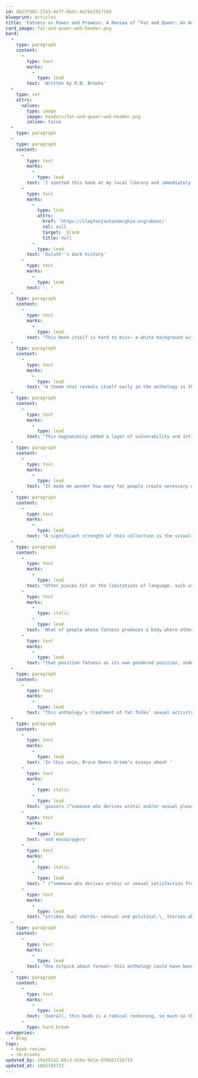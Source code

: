 ```yaml
---
id: db23fd82-17a3-4e7f-8bdc-8af8e191f10d
blueprint: articles
title: 'Fatness as Power and Prowess: A Review of “Fat and Queer: An Anthology of Queer and Trans Bodies and Lives”'
card_image: fat-and-queer-web-header.png
bard:
  -
    type: paragraph
    content:
      -
        type: text
        marks:
          -
            type: lead
        text: 'Written by R.B. Brooks'
  -
    type: set
    attrs:
      values:
        type: image
        image: headers/fat-and-queer-web-header.png
        inline: false
  -
    type: paragraph
  -
    type: paragraph
    content:
      -
        type: text
        marks:
          -
            type: lead
        text: 'I spotted this book at my local library and immediately snatched it from the new non-fiction section, genuinely surprised by two things: 1) that I had never heard of this book before and 2) that I was finding it at my smaller town library that typically (over)stocks its shelves with political non-fiction or books with lynching references in an attempt to reconcile '
      -
        type: text
        marks:
          -
            type: link
            attrs:
              href: 'https://claytonjacksonmcghie.org/about/'
              rel: null
              target: _blank
              title: null
          -
            type: lead
        text: 'Duluth''s dark history'
      -
        type: text
        marks:
          -
            type: lead
        text: '. '
  -
    type: paragraph
    content:
      -
        type: text
        marks:
          -
            type: lead
        text: "This book itself is hard to miss– a white background with pops of warm colors forming the title font and three illustrated fat figures that are simultaneously quirky and cool. What lies inside are 40 essays, poems and prose pieces exploring a vast spectrum of experiences being fat and queer.\_"
  -
    type: paragraph
    content:
      -
        type: text
        marks:
          -
            type: lead
        text: "A theme that reveals itself early in the anthology is the era in which many of the pieces are written.\_ Some of the references– the Terminator movie, certain TV shows, and quite a few anecdotes about being a child attending Weight Watchers– seem to date the stories. They read with a certain urgency, as though from older fat, queer folks who may be telling these stories for the first time, to anyone.\_"
  -
    type: paragraph
    content:
      -
        type: text
        marks:
          -
            type: lead
        text: "This magnanimity added a layer of vulnerability and intimacy that characterized all the pieces in this anthology in their own ways. Many narratives named family members as initial sources of shaming or commentary on their weight, oftentimes with even more rigor or vitriol than their queerness.\_\_"
  -
    type: paragraph
    content:
      -
        type: text
        marks:
          -
            type: lead
        text: "It made me wonder how many fat people create necessary distance from family because of fatphobia before coming into queerness to then never know what the response and receptivity to their gender or sexuality would be because they’ve already had to establish these strict boundaries. Though… for many of the authors in this collection, their queerness and fatness are so deeply intertwined that defending against adversity for their size, appearance or relationship with food cannot be separated from being ostracized for their attractions, sexuality or gender.\_"
  -
    type: paragraph
    content:
      -
        type: text
        marks:
          -
            type: lead
        text: "A significant strength of this collection is the visualizations created through wordplay. This is particularly compelling in a piece titled “Soft Butch” in which contributor Nora E. Derrington asserts that the words “soft” and “butch” are onomatopoeias (i.e. a word that describes what it sounds like). It makes the essay nearly interactive, encouraging readers to chew on the words more intentionally, flicking their tongues more emphatically– an amazing sensory experience for someone who loves to read out loud.\_"
  -
    type: paragraph
    content:
      -
        type: text
        marks:
          -
            type: lead
        text: "Other pieces hit on the limitations of language, such as Caleb Luna’s “The Gender Nonconformity of My Fatness” in which they talk about how their fatness “arrests” their gender, sharing anecdotes about interactions that were problematized by strangers’ assumptions of their gender and sexuality based on their body size and shape.\_ This essay is full of existential questions such as “"
      -
        type: text
        marks:
          -
            type: italic
          -
            type: lead
        text: 'What of people whose fatness produces a body where otherwise presumably obvious secondary sex characteristics become more ambiguous? Whose bodies challenge a presumably clear and defined binary of dichotomous and easily definable bodies?” '
      -
        type: text
        marks:
          -
            type: lead
        text: "that position fatness as its own gendered position, undefinable and proprietary.\_"
  -
    type: paragraph
    content:
      -
        type: text
        marks:
          -
            type: lead
        text: "This anthology’s treatment of fat folks’ sexual activity is powerful.\_ Fat folks are often desexualized, relegated to the bottom of the desirability ranks, only fucked when pitied or paying in money or favours. The essays dealing with sexual desire and behaviors may hold shame or rejection as a subtext,\_ but overall cater to the prowess of fat folks fucking– especially fat folks fucking each other.\_"
  -
    type: paragraph
    content:
      -
        type: text
        marks:
          -
            type: lead
        text: 'In this vein, Bruce Owens Grimm’s essays about '
      -
        type: text
        marks:
          -
            type: italic
          -
            type: lead
        text: 'gainers (“someone who derives erotic and/or sexual pleasure from the act of eating or gaining weight”) '
      -
        type: text
        marks:
          -
            type: lead
        text: 'and encouragers'
      -
        type: text
        marks:
          -
            type: italic
          -
            type: lead
        text: " (“someone who derives erotic or sexual satisfaction from participating in the growth of a gainer”)\_ "
      -
        type: text
        marks:
          -
            type: lead
        text: "strikes dual chords– sensual and political.\_ Stories about secrets shared between customer and barista are an erotic exposé on how fat people’s relationship with food is not a moral failing or lack of impulse control– that gorging and indulging are methodical, conscious acts. A clear message: fat people are in control of their bodies.\_"
  -
    type: paragraph
    content:
      -
        type: text
        marks:
          -
            type: lead
        text: "One nitpick about format– this anthology could have benefited from being compiled into sections based on core themes with a brief intro to each section provided by an editor or additional contributor. Without sections to break up the 40 essays and poems, it required a lot of mental shifting without just a little guidance and framing to take in smaller batches of content at a time.\_"
  -
    type: paragraph
    content:
      -
        type: text
        marks:
          -
            type: lead
        text: 'Overall, this book is a radical reckoning, so much so that I was reluctant to return it to my library. It became a comfort to have in my possession, to recall snippets from a piece while doing a random task and feel affirmed that there’s someone else out there, whom I’ve not met save for their words on the pages, that has encountered something similar as this fat trans enby. The sentiments in this book stage fat queer and trans bodies and lives as testaments, artifacts, fodder, sacred texts and sites of wonder. I desperately hope there is a second anthology on the horizon, it’s much needed. And I would be happy to contribute– wink wink. '
      -
        type: hard_break
categories:
  - blog
tags:
  - book-review
  - rb-brooks
updated_by: 19a591a2-66c3-420a-9e1e-d76651f2bf19
updated_at: 1662745715
---
```

